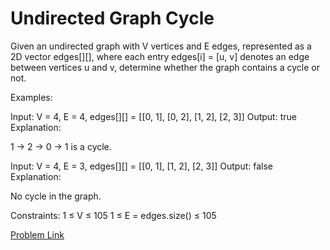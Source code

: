# Undirected Graph Cycle

Given an undirected graph with V vertices and E edges, represented as a 2D vector edges[][], where each entry edges[i] = [u, v] denotes an edge between vertices u and v, determine whether the graph contains a cycle or not.

Examples:

Input: V = 4, E = 4, edges[][] = [[0, 1], [0, 2], [1, 2], [2, 3]]
Output: true
Explanation: 
 
1 -> 2 -> 0 -> 1 is a cycle.

Input: V = 4, E = 3, edges[][] = [[0, 1], [1, 2], [2, 3]]
Output: false
Explanation: 
 
No cycle in the graph.


Constraints:
1 ≤ V ≤ 105
1 ≤ E = edges.size() ≤ 105


[Problem Link](https://www.geeksforgeeks.org/problems/detect-cycle-in-an-undirected-graph/1)
